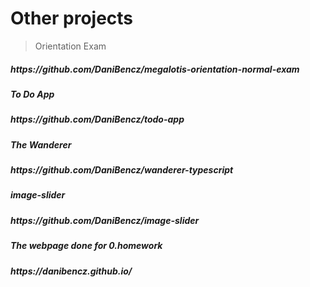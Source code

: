# Other projects

> Orientation Exam
<h5>https://github.com/DaniBencz/megalotis-orientation-normal-exam<h5>

**To Do App**
<h5>https://github.com/DaniBencz/todo-app<h5>

*The Wanderer*
<h5>https://github.com/DaniBencz/wanderer-typescript<h5>

image-slider
<h5>https://github.com/DaniBencz/image-slider<h5>
  
The webpage done for 0.homework
<h5>https://danibencz.github.io/<h5>